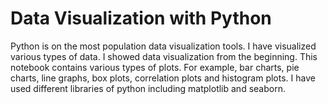 # Data Visualization with Python

Python is on the most population data visualization tools. I have visualized various types of data. I showed data visualization from the beginning. This notebook contains various types of plots. For example, bar charts, pie charts, line graphs, box plots, correlation plots and histogram plots. I have used different libraries of python including matplotlib and seaborn.

